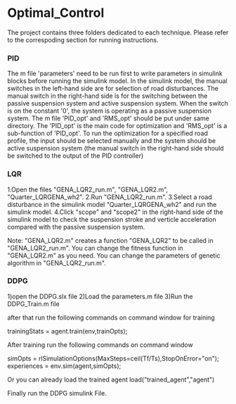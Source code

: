 # Optimal_Control

The project contains three folders dedicated to each technique. Please refer to the correspoding section for running instructions.

### PID 
The m file 'parameters' need to be run first to write parameters in simulink blocks before running the simulink model.
In the simulink model, the manual switches in the left-hand side are for selection of road disturbances. The manual switch in the right-hand 
side is for the switching between the passive suspension system and active suspension system. When the switch is on the constant '0', the system
is operating as a passive suspension system.
The m file 'PID_opt' and 'RMS_opt' should be put under same directory. The 'PID_opt' is the main code for optimization and 'RMS_opt' is a sub-function
of 'PID_opt'. To run the optimization for a specified road profile, the input should be selected manually and the system should be active suspension
system (the manual switch in the right-hand side should be switched to the output of the PID controller)

### LQR

1.Open the files "GENA_LQR2_run.m", "GENA_LQR2.m", "Quarter_LQRGENA_wh2".
2.Run "GENA_LQR2_run.m".
3.Select a road disturbance in the simulink model "Quarter_LQRGENA_wh2" and run the simulink model.
4.Click "scope" and "scope2" in the right-hand side of the simulink model to check the suspension stroke and verticle acceleration compared with the passive suspension system.

Note:
"GENA_LQR2.m" creates a function "GENA_LQR2" to be called in "GENA_LQR2_run.m".
You can change the fitness function in "GENA_LQR2.m" as you need.
You can change the parameters of genetic algorithm in "GENA_LQR2_run.m".

### DDPG
1)open the DDPG.slx file
2)Load the parameters.m file
3)Run the DDPG_Train.m file

after that run the following commands on command window for training

trainingStats = agent.train(env,trainOpts);

After training run the following commands on command window

simOpts = rlSimulationOptions(MaxSteps=ceil(Tf/Ts),StopOnError="on");
experiences = env.sim(agent,simOpts);
  

Or you can already load the trained agent
load("trained_agent","agent")

Finally run the DDPG simulink File.
